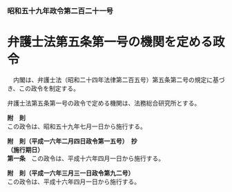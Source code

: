 ### 昭和五十九年政令第二百二十一号  
# 弁護士法第五条第一号の機関を定める政令  
　内閣は、弁護士法（昭和二十四年法律第二百五号）第五条第二号の規定に基づき、この政令を制定する。  
  
弁護士法第五条第一号の政令で定める機関は、法務総合研究所とする。  
  
**附　則**  
この政令は、昭和五十九年七月一日から施行する。  
  
**附　則（平成一六年二月四日政令第一五号）　抄**  
**（施行期日）**  
**第一条**　この政令は、平成十六年四月一日から施行する。  
  
**附　則（平成一六年三月三一日政令第九二号）**  
この政令は、平成十六年四月一日から施行する。  
  
